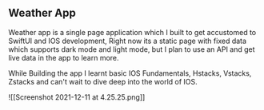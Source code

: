## Weather App

Weather app is a single page application which I built to get accustomed to SwiftUI and IOS development, Right now its a static page with fixed data which supports dark mode and light mode, but I plan to use an API and get live data in the app to learn more. 

While Building the app I learnt basic IOS Fundamentals, Hstacks, Vstacks, Zstacks and can't wait to dive deep into the world of IOS. 

![[Screenshot 2021-12-11 at 4.25.25.png]]